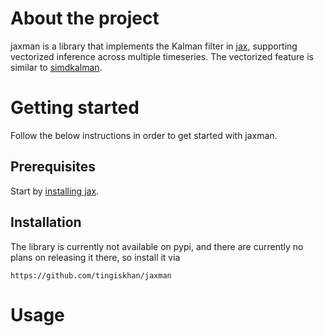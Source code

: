 # About the project
jaxman is a library that implements the Kalman filter in [jax](https://jax.readthedocs.io/en/latest/jax-101/02-jitting.html), supporting vectorized inference across multiple timeseries. The vectorized feature is similar to [simdkalman](https://github.com/oseiskar/simdkalman).

# Getting started
Follow the below instructions in order to get started with jaxman.

## Prerequisites
Start by [installing jax](https://jax.readthedocs.io/en/latest/installation.html).

## Installation
The library is currently not available on pypi, and there are currently no plans on releasing it there, so install it via
```
https://github.com/tingiskhan/jaxman
```

# Usage


